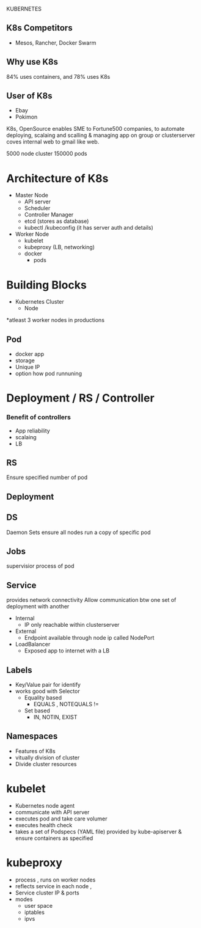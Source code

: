 KUBERNETES

## K8s Competitors 
- Mesos, Rancher, Docker Swarm

## Why use K8s 
84% uses containers, and 78% uses K8s



## User of K8s
- Ebay
- Pokimon


K8s, OpenSource enables SME to Fortune500 companies, to automate deploying, scalaing and scalling & managing app on group or clusterserver
coves internal web to gmail like web.

5000 node cluster 
150000 pods


# Architecture of K8s 
- Master Node 
  - API server
  - Scheduler
  - Controller Manager
  - etcd (stores as database)
  - kubectl /kubeconfig (it has server auth and details)
- Worker Node
  - kubelet 
  - kubeproxy (LB, networking)
  - docker 
    - pods

# Building Blocks
- Kubernetes Cluster 
  - Node


*atleast 3 worker nodes in productions


## Pod 
- docker app 
- storage
- Unique IP
- option how pod runnuning 

# Deployment / RS / Controller
### Benefit of controllers
- App reliability
- scalaing
- LB

## RS 
Ensure specified number of pod 
## Deployment

## DS 
Daemon Sets ensure all nodes run a copy of specific pod 
## Jobs  
supervisior process of pod 


## Service 
provides network connectivity
Allow communication btw one set of deployment with another  
- Internal 
  - IP only reachable within clusterserver
- External 
  - Endpoint available through node ip called NodePort
- LoadBalancer
  - Exposed app to internet with a LB

## Labels
- Key/Value pair for identify   
- works good with Selector
  - Equality based
    - EQUALS , NOTEQUALS !=
  - Set based
    - IN, NOTIN, EXIST

## Namespaces
- Features of K8s 
- vitually division of cluster
- Divide cluster resources 


# kubelet
- Kubernetes node agent
- communicate with API server 
- executes pod and take care volumer
- executes health check
- takes a set of Podspecs (YAML file) provided by kube-apiserver & ensure containers as specified  

# kubeproxy
- process , runs on worker nodes
- reflects service in each node , 
- Service cluster IP & ports 
- modes 
  - user space 
  - iptables
  - ipvs



















































